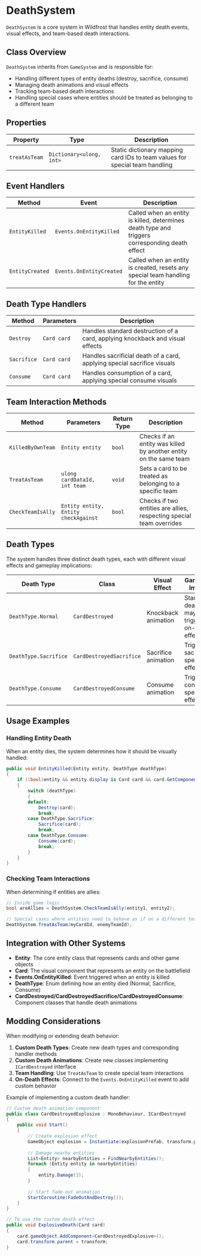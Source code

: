 # DeathSystem

`DeathSystem` is a core system in Wildfrost that handles entity death events, visual effects, and team-based death interactions.

## Class Overview

`DeathSystem` inherits from `GameSystem` and is responsible for:
- Handling different types of entity deaths (destroy, sacrifice, consume)
- Managing death animations and visual effects
- Tracking team-based death interactions
- Handling special cases where entities should be treated as belonging to a different team

## Properties

| Property | Type | Description |
|----------|------|-------------|
| `treatAsTeam` | `Dictionary<ulong, int>` | Static dictionary mapping card IDs to team values for special team handling |

## Event Handlers

| Method | Event | Description |
|--------|-------|-------------|
| `EntityKilled` | `Events.OnEntityKilled` | Called when an entity is killed, determines death type and triggers corresponding death effect |
| `EntityCreated` | `Events.OnEntityCreated` | Called when an entity is created, resets any special team handling for the entity |

## Death Type Handlers

| Method | Parameters | Description |
|--------|------------|-------------|
| `Destroy` | `Card card` | Handles standard destruction of a card, applying knockback and visual effects |
| `Sacrifice` | `Card card` | Handles sacrificial death of a card, applying special sacrifice visuals |
| `Consume` | `Card card` | Handles consumption of a card, applying special consume visuals |

## Team Interaction Methods

| Method | Parameters | Return Type | Description |
|--------|------------|-------------|-------------|
| `KilledByOwnTeam` | `Entity entity` | `bool` | Checks if an entity was killed by another entity on the same team |
| `TreatAsTeam` | `ulong cardDataId, int team` | `void` | Sets a card to be treated as belonging to a specific team |
| `CheckTeamIsAlly` | `Entity entity, Entity checkAgainst` | `bool` | Checks if two entities are allies, respecting special team overrides |

## Death Types

The system handles three distinct death types, each with different visual effects and gameplay implications:

| Death Type | Class | Visual Effect | Gameplay Impact |
|------------|-------|---------------|----------------|
| `DeathType.Normal` | `CardDestroyed` | Knockback animation | Standard death, may trigger on-death effects |
| `DeathType.Sacrifice` | `CardDestroyedSacrifice` | Sacrifice animation | Triggers sacrifice-specific effects |
| `DeathType.Consume` | `CardDestroyedConsume` | Consume animation | Triggers consume-specific effects |

## Usage Examples

### Handling Entity Death

When an entity dies, the system determines how it should be visually handled:

```csharp
public void EntityKilled(Entity entity, DeathType deathType)
{
    if ((bool)entity && entity.display is Card card && card.GetComponent<ICardDestroyed>() == null)
    {
        switch (deathType)
        {
        default:
            Destroy(card);
            break;
        case DeathType.Sacrifice:
            Sacrifice(card);
            break;
        case DeathType.Consume:
            Consume(card);
            break;
        }
    }
}
```

### Checking Team Interactions

When determining if entities are allies:

```csharp
// Inside game logic
bool areAllies = DeathSystem.CheckTeamIsAlly(entity1, entity2);

// Special cases where entities need to behave as if on a different team
DeathSystem.TreatAsTeam(myCardId, enemyTeamId);
```

## Integration with Other Systems

- **Entity**: The core entity class that represents cards and other game objects
- **Card**: The visual component that represents an entity on the battlefield
- **Events.OnEntityKilled**: Event triggered when an entity is killed
- **DeathType**: Enum defining how an entity died (Normal, Sacrifice, Consume)
- **CardDestroyed/CardDestroyedSacrifice/CardDestroyedConsume**: Component classes that handle death animations

## Modding Considerations

When modifying or extending death behavior:

1. **Custom Death Types**: Create new death types and corresponding handler methods
2. **Custom Death Animations**: Create new classes implementing `ICardDestroyed` interface
3. **Team Handling**: Use `TreatAsTeam` to create special team interactions
4. **On-Death Effects**: Connect to the `Events.OnEntityKilled` event to add custom behavior

Example of implementing a custom death handler:

```csharp
// Custom death animation component
public class CardDestroyedExplosive : MonoBehaviour, ICardDestroyed
{
    public void Start()
    {
        // Create explosion effect
        GameObject explosion = Instantiate(explosionPrefab, transform.position, Quaternion.identity);
        
        // Damage nearby entities
        List<Entity> nearbyEntities = FindNearbyEntities();
        foreach (Entity entity in nearbyEntities)
        {
            entity.Damage(3);
        }
        
        // Start fade-out animation
        StartCoroutine(FadeOutAndDestroy());
    }
}

// To use the custom death effect
public void ExplosiveDeath(Card card)
{
    card.gameObject.AddComponent<CardDestroyedExplosive>();
    card.transform.parent = transform;
}
```
